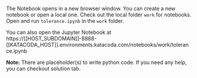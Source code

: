 The Notebook opens in a new browser window. You can create a new notebook or open a local one. Check out the local folder `work` for notebooks. Open and run `tolerance.ipynb` in the `work` folder.

You can also open the Jupyter Notebook at https://[[HOST_SUBDOMAIN]]-8888-[[KATACODA_HOST]].environments.katacoda.com/notebooks/work/tolerance.ipynb

**Note:**
There are placeholder(s) to write python code. If you need any help, you can checkout solution tab.